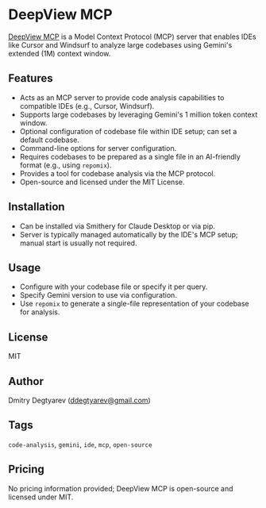 # DeepView MCP

[DeepView MCP](https://mcpservers.org/servers/ai-1st/deepview-mcp) is a Model Context Protocol (MCP) server that enables IDEs like Cursor and Windsurf to analyze large codebases using Gemini's extended (1M) context window.

## Features
- Acts as an MCP server to provide code analysis capabilities to compatible IDEs (e.g., Cursor, Windsurf).
- Supports large codebases by leveraging Gemini's 1 million token context window.
- Optional configuration of codebase file within IDE setup; can set a default codebase.
- Command-line options for server configuration.
- Requires codebases to be prepared as a single file in an AI-friendly format (e.g., using `repomix`).
- Provides a tool for codebase analysis via the MCP protocol.
- Open-source and licensed under the MIT License.

## Installation
- Can be installed via Smithery for Claude Desktop or via pip.
- Server is typically managed automatically by the IDE's MCP setup; manual start is usually not required.

## Usage
- Configure with your codebase file or specify it per query.
- Specify Gemini version to use via configuration.
- Use `repomix` to generate a single-file representation of your codebase for analysis.

## License
MIT

## Author
Dmitry Degtyarev (ddegtyarev@gmail.com)

## Tags
`code-analysis`, `gemini`, `ide`, `mcp`, `open-source`

## Pricing
No pricing information provided; DeepView MCP is open-source and licensed under MIT.